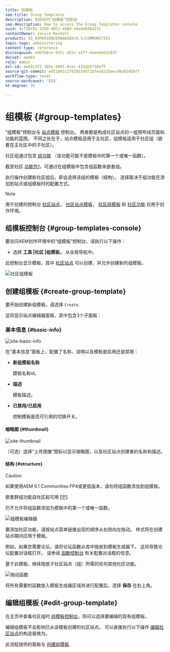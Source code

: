 ```yaml
---
title: 组模板
seo-title: Group Templates
description: 如何访问“组模板”控制台
seo-description: How to access the Group Templates console
uuid: 4cf20c91-32b0-4051-a98d-44e4eb50a231
contentOwner: Janice Kendall
products: SG_EXPERIENCEMANAGER/6.5/COMMUNITIES
topic-tags: administering
content-type: reference
discoiquuid: e9bfbbce-93fc-455c-a2f7-4ee44e63c03f
docset: aem65
role: Admin
exl-id: aed2c3f2-1b5e-4065-8cec-433abb738ef5
source-git-commit: ed11891c27910154df1bfec6225aecd8a9245bff
workflow-type: tm+mt
source-wordcount: '533'
ht-degree: 3%

---
```


# 组模板 {#group-templates}

“组模板”控制台与 [站点模板](/help/communities/sites.md) 控制台。 两者都是构成社区站点的一组预布线页面和功能的蓝图。 不同之处在于，站点模板适用于主社区，组模板适用于社区组（嵌套在主社区中的子社区）。

社区组通过包含 [组功能](/help/communities/functions.md#groups-function) （该功能可能不是模板中的第一个或唯一函数）。

截至社区 [功能包1](/help/communities/deploy-communities.md#latestfeaturepack)，可通过在组模板中包含组函数来嵌套组。

执行操作创建新社区组后，即会选择该组的模板（结构）。 选择取决于组功能在添加到站点或组模板时的配置方式。

>[!NOTE]
>
>用于创建的控制台 [社区站点](/help/communities/sites-console.md)， [社区站点模板](/help/communities/sites.md)， [社区组模板](/help/communities/tools-groups.md) 和 [社区功能](/help/communities/functions.md) 仅用于创作环境。

## 组模板控制台 {#group-templates-console}

要访问AEM创作环境中的“组模板”控制台，请执行以下操作：

* 选择 **工具 |社区 |组模板，** 从全局导航中。

此控制台显示模板，其中 [社区站点](/help/communities/sites-console.md) 可以创建，并允许创建新的组模板。

![社区组模板](assets/groups-template.png)

## 创建组模板 {#create-group-template}

要开始创建新组模板，请选择 `Create`.

这将显示站点编辑器面板，其中包含3个子面板：

### 基本信息 {#basic-info}

![site-basic-info](assets/site-basic-info.png)

在“基本信息”面板上，配置了名称、说明以及模板是启用还是禁用：

* **新组模板名称**

   模板名称id。

* **描述**

   模板描述。

* **已禁用/已启用**

   控制模板是否可引用的切换开关。

#### 缩略图 {#thumbnail}

![site-thumbnail](assets/site-thumbnail.png)

（可选）选择“上传图像”图标以显示缩略图，以及社区站点创建者的名称和描述。

#### 结构 {#structure}

>[!CAUTION]
>
>如果使用AEM 6.1 Communities FP4或更低版本，请勿将组函数添加到组模板。
>
>嵌套群组功能自社区起可用 [FP1](/help/communities/communities.md#latestfeaturepack).
>
>仍不允许将组函数添加为模板中的第一个或唯一函数。

![组模板编辑器](assets/template-editor.png)

要添加社区功能，请按站点菜单链接出现的顺序从右侧向左拖动。 样式将在创建站点期间应用于模板。

例如，如果您需要论坛，请将论坛函数从库中拖放到模板生成器下。 这将导致论坛配置对话框打开。 请参阅 [函数控制台](/help/communities/functions.md) 有关配置对话框的信息。

基于此模板，继续拖放子社区站点（组）所需的任何其他社区功能。

![拖动函数](assets/dragfunctions.png)

将所有需要的函数放入模板生成器区域并进行配置后，选择 **保存** 在右上角。

## 编辑组模板 {#edit-group-template}

在主页中查看社区组时 [组模板控制台](#group-templates-console)，则可以选择要编辑的现有组模板。

编辑组模板不会影响已从该模板创建的社区站点。 可以直接执行以下操作 [编辑社区站点](/help/communities/sites-console.md#modify-structure)的构造替换为。

此流程提供的面板与 [创建组模板](#create-group-template).
